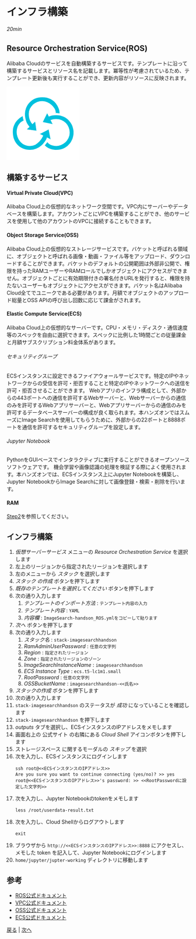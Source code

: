 # インフラ構築
###### 20min

## Resource Orchestration Service(ROS)
Alibaba Cloudのサービスを自動構築するサービスです。テンプレートに沿って構築するサービスとリソース名を記載します。冪等性が考慮されているため、テンプレート更新後も実行することができ、更新内容がリソースに反映されます。

![ROS](img/ros.png)

## 構築するサービス
#### Virtual Private Cloud(VPC)
Alibaba Cloud上の仮想的なネットワーク空間です。VPC内にサーバーやデータベースを構築します。アカウントごとにVPCを構築することができ、他のサービスを使用して他のアカウントのVPCに接続することもできます。
#### Object Storage Service(OSS)
Alibaba Cloud上の仮想的なストレージサービスです。バケットと呼ばれる領域に、オブジェクトと呼ばれる画像・動画・ファイル等をアップロード、ダウンロードすることができます。バケットのデフォルトの公開範囲は外部非公開で、権限を持ったRAMユーザーやRAMロールでしかオブジェクトにアクセスができません。オブジェクトごとに有効期限付きの署名付きURLを発行すると、権限を持たないユーザーもオブジェクトにアクセスができます。バケット名はAlibaba Cloud全てでユニークである必要があります。月額でオブジェクトのアップロード総量とOSS APIの呼び出し回数に応じて課金がされます。
#### Elastic Compute Service(ECS)
Alibaba Cloud上の仮想的なサーバーです。CPU・メモリ・ディスク・通信速度等のスペックを自由に選択できます。スペックに比例した1時間ごとの従量課金と月額サブスクリプション料金体系があります。
###### セキュリティグループ
ECSインスタンスに設定できるファイアウォールサービスです。特定のIPやネットワークからの受信を許可・拒否することと特定のIPやネットワークへの送信を許可・拒否させることができます。 Webアプリのインフラ構成として、外部からの443ポートへの通信を許可するWebサーバーと、Webサーバーからの通信のみを許可するWebアプリサーバーと、Webアプリサーバーからの通信のみを許可するデータベースサーバーの構成が良く取られます。本ハンズオンではスムーズにImage Searchを使用してもらうために、外部からの22ポートと8888ポートを通信を許可するセキュリティグループを設定します。
###### Jupyter Notebook
PythonをGUIベースでインタラクティブに実行することができるオープンソースソフトウェアです。 機会学習や画像認識の処理を検証する際によく使用されます。本ハンズオンでは、ECSインスタンス上にJupyter Notebookを構築し、Jupyter NotebookからImage Searchに対して画像登録・検索・削除を行います。

#### RAM
[Step2](Step2.md)を参照してください。

## インフラ構築
1. *仮想サーバーサービス* メニューの *Resource Orchestration Service* を選択します
1. 左上のリージョンから指定されたリージョンを選択します
1. 左のメニューから *スタック* を選択します
1. *スタック の作成* ボタンを押下します
1. *既存のテンプレートを選択してください* ボタンを押下します
1. 次の通り入力します
    1. *テンプレートのインポート方法* : `テンプレート内容の入力`
    1. *テンプレート内容* : `YAML`
    1. *内容欄* : `ImageSearch-handson_ROS.ymlをコピーして貼ります`
1. *次へ* ボタンを押下します
1. 次の通り入力します
    1. *スタック名* : `stack-imagesearchhandson`
    1. *RamAdminUserPassword* : `任意の文字列`
    1. *Region* : `指定されたリージョン`
    1. *Zone* : `指定されたリージョンのゾーン`
    1. *ImageSearchInstanceName* : `imagesearchhandson`
    1. *ECS Instance Type* : `ecs.t5-lc1m1.small`
    1. *RootPassword* : `任意の文字列`
    1. *OSSBucketName* : `imagesearchhandson-<<氏名>>`
1. *スタックの作成* ボタンを押下します
1. 次の通り入力します
1. `stack-imagesearchhandson` のステータスが *成功* になっていることを確認します
1. `stack-imagesearchhandson` を押下します
1. *outputs* タブを選択し、ECSインスタンスのIPアドレスをメモします
1. 画面右上の 公式サイト の右隣にある *Cloud Shell* アイコンボタンを押下します
1. ストレージスペース に関するモーダルの *スキップ* を選択
1. 次を入力し、ECSインスタンスにログインします
    ```
    ssh root@<<ECSインスタンスのIPアドレス>>
    Are you sure you want to continue connecting (yes/no)? >> yes
    root@<<ECSインスタンスのIPアドレス>>'s password: >> <<RootPasswordに設定した文字列>>
    ```
1. 次を入力し、Jupyter Notebookのtokenをメモします
    ```
    less /root/userdata-result.txt
    ```
1. 次を入力し、Cloud Shellからログアウトします
    ```
    exit
    ```
1. ブラウザから `http://<<ECSインスタンスのIPアドレス>>:8888` にアクセスし、メモした token を記入して、Jupyter Notebookにログインします
1. `home/jupyter/jupter-working` ディレクトリに移動します

## 参考
- [ROS公式ドキュメント](https://jp.alibabacloud.com/product/ros)
- [VPC公式ドキュメント](https://jp.alibabacloud.com/product/vpc)
- [OSS公式ドキュメント](https://jp.alibabacloud.com/product/oss)
- [ECS公式ドキュメント](https://jp.alibabacloud.com/product/ecs)


[戻る](Step2.md) | [次へ](Step4.md)
